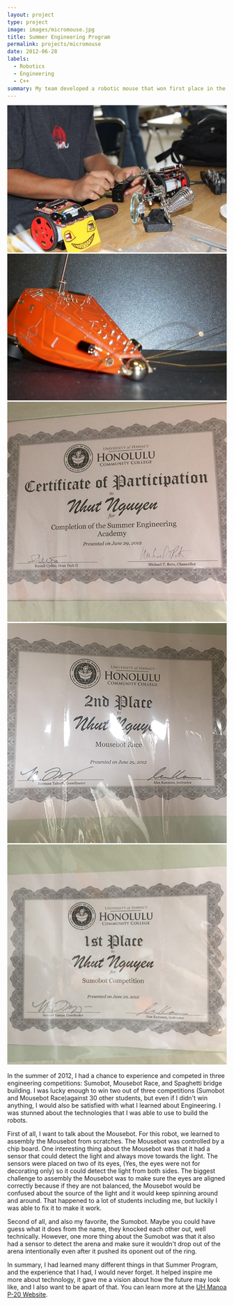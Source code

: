 ```yaml
---
layout: project
type: project
image: images/micromouse.jpg
title: Summer Engineering Program
permalink: projects/micromouse
date: 2012-06-28
labels:
  - Robotics
  - Engineering
  - C++
summary: My team developed a robotic mouse that won first place in the 2015 UH Micromouse competition.
---
```


<div class="ui small rounded images">
  <img class="ui image" src="../images/summerProgram.jpg">
  <img class="ui image" src="../images/mousebotrace.png">
  <img class="ui image" src="../images/summerProgram.png">
  <img class="ui image" src="../images/Mousebot.png">
  <img class="ui image" src="../images/Sumobot.png">
</div>

In the summer of 2012, I had a chance to experience and competed in three engineering competitions: Sumobot, Mousebot Race, and Spaghetti bridge building. I was lucky enough to win two out of three competitions (Sumobot and Mousebot Race)against 30 other students, but even if I didn't win anything, I would also be satisfied with what I learned about Engineering. I was stunned about the technologies that I was able to use to build the robots.

First of all, I want to talk about the Mousebot. For this robot, we learned to assembly the Mousebot from scratches. The Mousebot was controlled by a chip board. One interesting thing about the Mousebot was that it had a sensor that could detect the light and always move towards the light. The sensors were placed on two of its eyes, (Yes, the eyes were not for decorating only) so it could detect the light from both sides. The biggest challenge to assembly the Mousebot was to make sure the eyes are aligned correctly because if they are not balanced, the Mousebot would be confused about the source of the light and it would keep spinning around and around. That happened to a lot of students including me, but luckily I was able to fix it to make it work.

Second of all, and also my favorite, the Sumobot. Maybe you could have guess what it does from the name, they knocked each other out, well technically. However, one more thing about the Sumobot was that it also had a sensor to detect the arena and make sure it wouldn't drop out of the arena intentionally even after it pushed its oponent out of the ring.

In summary, I had learned many different things in that Summer Program, and the experience that I had, I would never forget. It helped inspire me more about technology, it gave me a vision about how the future may look like, and I also want to be apart of that.
You can learn more at the [UH Manoa P-20 Website](https://manoa.hawaii.edu/news/article.php?aId=5178).



